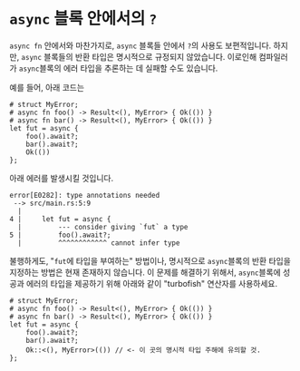 # `async` 블록 안에서의 `?`

`async fn` 안에서와 마찬가지로, `async` 블록들 안에서 `?`의 사용도 보편적입니다.
하지만, `async` 블록들의 반환 타입은 명시적으로 규정되지 않았습니다. 이로인해
컴파일러가 `async`블록의 에러 타입을 추론하는 데 실패할 수도 있습니다.

예를 들어, 아래 코드는

```rust,edition2018
# struct MyError;
# async fn foo() -> Result<(), MyError> { Ok(()) }
# async fn bar() -> Result<(), MyError> { Ok(()) }
let fut = async {
    foo().await?;
    bar().await?;
    Ok(())
};
```

아래 에러를 발생시킬 것입니다.

```
error[E0282]: type annotations needed
 --> src/main.rs:5:9
  |
4 |     let fut = async {
  |         --- consider giving `fut` a type
5 |         foo().await?;
  |         ^^^^^^^^^^^^ cannot infer type
```

불행하게도, "`fut`에 타입을 부여하는" 방법이나, 명시적으로 `async`블록의 반환
타입을 지정하는 방법은 현재 존재하지 않습니다. 이 문제를 해결하기 위해서,
`async`블록에 성공과 에러의 타입을 제공하기 위해 아래와 같이 "turbofish"
연산자를 사용하세요.

```rust,edition2018
# struct MyError;
# async fn foo() -> Result<(), MyError> { Ok(()) }
# async fn bar() -> Result<(), MyError> { Ok(()) }
let fut = async {
    foo().await?;
    bar().await?;
    Ok::<(), MyError>(()) // <- 이 곳의 명시적 타입 주해에 유의할 것.
};
```

